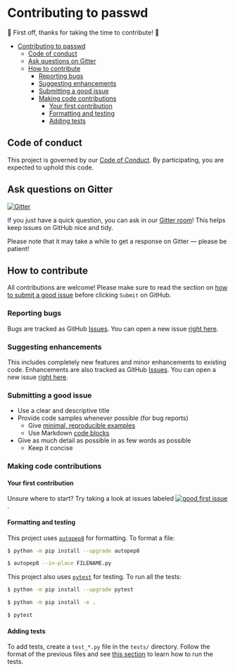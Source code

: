 # Contributing to passwd
:tada: First off, thanks for taking the time to contribute! :tada:

- [Contributing to passwd](#contributing-to-passwd)
  - [Code of conduct](#code-of-conduct)
  - [Ask questions on Gitter](#ask-questions-on-gitter)
  - [How to contribute](#how-to-contribute)
    - [Reporting bugs](#reporting-bugs)
    - [Suggesting enhancements](#suggesting-enhancements)
    - [Submitting a good issue](#submitting-a-good-issue)
    - [Making code contributions](#making-code-contributions)
      - [Your first contribution](#your-first-contribution)
      - [Formatting and testing](#formatting-and-testing)
      - [Adding tests](#adding-tests)

## Code of conduct
This project is governed by our [Code of Conduct](CODE_OF_CONDUCT.md). By participating, you are expected to uphold this code.

## Ask questions on Gitter
[![Gitter](https://badges.gitter.im/bsoyka/passwd.svg)](https://gitter.im/bsoyka/passwd)

If you just have a quick question, you can ask in our [Gitter room](https://gitter.im/bsoyka/passwd)! This helps keep issues on GitHub nice and tidy.

Please note that it may take a while to get a response on Gitter &mdash; please be patient!

## How to contribute
All contributions are welcome! Please make sure to read the section on [how to submit a good issue](#submitting-a-good-issue) before clicking `Submit` on GitHub.

### Reporting bugs
Bugs are tracked as GitHub [Issues](https://guides.github.com/features/issues/). You can open a new issue [right here](https://github.com/bsoyka/passwd/issues/new/choose).

### Suggesting enhancements
This includes completely new features and minor enhancements to existing code. Enhancements are also tracked as GitHub [Issues](https://guides.github.com/features/issues/). You can open a new issue [right here](https://github.com/bsoyka/passwd/issues/new/choose).

### Submitting a good issue
- Use a clear and descriptive title
- Provide code samples whenever possible (for bug reports)
  - Give [minimal, reproducible examples](https://stackoverflow.com/help/minimal-reproducible-example)
  - Use Markdown [code blocks](https://docs.github.com/en/github/writing-on-github/basic-writing-and-formatting-syntax#quoting-code)
- Give as much detail as possible in as few words as possible
  - Keep it concise

### Making code contributions

#### Your first contribution
Unsure where to start? Try taking a look at issues labeled [![good first issue](https://img.shields.io/github/labels/bsoyka/passwd/good%20first%20issue)](https://github.com/bsoyka/passwd/labels/good%20first%20issue).

#### Formatting and testing
This project uses [`autopep8`](https://pypi.org/project/autopep8/) for formatting. To format a file:

```sh
$ python -m pip install --upgrade autopep8

$ autopep8 --in-place FILENAME.py
```

This project also uses [`pytest`](https://pypi.org/project/pytest/) for testing. To run all the tests:

```sh
$ python -m pip install --upgrade pytest

$ python -m pip install -e .

$ pytest
```

#### Adding tests
To add tests, create a `test_*.py` file in the `tests/` directory. Follow the format of the previous files and see [this section](#formatting-and-testing) to learn how to run the tests.